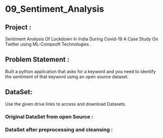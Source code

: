 # 09_Sentiment_Analysis
## Project :
Sentiment Analysis Of Lockdown In India During Covid-19 A Case Study On  Twitter using ML-Compsoft Technologies .
## Problem Statement :
Built a python application that asks for a keyword and you need to identify the sentiment of that 
keyword using an open source dataset. 
## DataSet:
Use the given drive links to access and download Datasets.
  ### Original DataSet from open Source :
       
  ### DataSet after preprocessing and cleansing :
       
